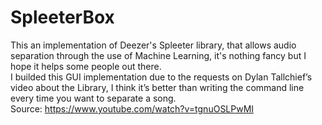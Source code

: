 # SpleeterBox
This an implementation of Deezer's Spleeter library, that allows audio separation through the use of Machine Learning, it's nothing fancy but I hope it helps some people out there. <br>
I builded this GUI implementation due to the requests on Dylan Tallchief’s video about the Library, I think it’s better than writing the command line every time you want to separate a song. <br>
Source: https://www.youtube.com/watch?v=tgnuOSLPwMI
